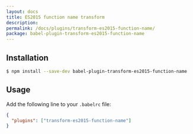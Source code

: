 ```yaml
---
layout: docs
title: ES2015 function name transform
description:
permalink: /docs/plugins/transform-es2015-function-name/
package: babel-plugin-transform-es2015-function-name
---
```


## Installation

```sh
$ npm install --save-dev babel-plugin-transform-es2015-function-name
```

## Usage

Add the following line to your `.babelrc` file:

```json
{
  "plugins": ["transform-es2015-function-name"]
}
```
